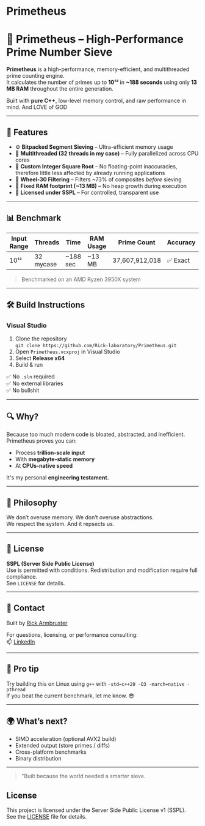 # Primetheus

# 🧠 Primetheus – High-Performance Prime Number Sieve

**Primetheus** is a high-performance, memory-efficient, and multithreaded prime counting engine.  
It calculates the number of primes up to **10¹²** in **~188 seconds** using only **13 MB RAM** throughout the entire generation.

Built with **pure C++**, low-level memory control, and raw performance in mind.
And LOVE of GOD

---

## 🚀 Features

- ⚙️ **Bitpacked Segment Sieving** – Ultra-efficient memory usage
- 🧵 **Multithreaded (32 threads in my case)** – Fully parallelized across CPU cores
- 🧮 **Custom Integer Square Root** – No floating-point inaccuracies, therefore little less affected by already running applications
- 🧱 **Wheel-30 Filtering** – Filters ~73% of composites *before* sieving
- 💾 **Fixed RAM footprint (~13 MB)** – No heap growth during execution
- 🔐 **Licensed under SSPL** – For controlled, transparent use

---

## 📊 Benchmark

| Input Range | Threads | Time     | RAM Usage | Prime Count        | Accuracy   |
|-------------|---------|----------|-----------|--------------------|------------|
| 10¹²        |32 mycase| ~188 sec | ~13 MB    | 37,607,912,018     | ✅ Exact  |

> Benchmarked on an AMD Ryzen 3950X system

---

## 🛠️ Build Instructions

### Visual Studio

1. Clone the repository  
   `git clone https://github.com/Rick-laboratory/Primetheus.git`
2. Open `Primetheus.vcxproj` in Visual Studio
3. Select **Release x64**
4. Build & run

✅ No `.sln` required  
✅ No external libraries  
✅ No bullshit

---

## 🔍 Why?

Because too much modern code is bloated, abstracted, and inefficient.  
Primetheus proves you can:

- Process **trillion-scale input**  
- With **megabyte-static memory**  
- At **CPUs-native speed**

It's my personal **engineering testament.**

---

## 🤯 Philosophy

We don’t overuse memory. We don’t overuse abstractions.  
We respect the system. And it repsects us.

---

## 📜 License

**SSPL (Server Side Public License)**  
Use is permitted with conditions. Redistribution and modification require full compliance.  
See `LICENSE` for details.

---

## 📧 Contact

Built by [Rick Armbruster](https://github.com/Rick-laboratory)

For questions, licensing, or performance consulting:  
📫 [LinkedIn](https://www.linkedin.com/in/rick-armbruster-721600223/)

---

## 🧠 Pro tip

Try building this on Linux using `g++` with `-std=c++20 -O3 -march=native -pthread`  
If you beat the current benchmark, let me know. 😎

---

## 🌍 What’s next?

- SIMD acceleration (optional AVX2 build)
- Extended output (store primes / diffs)
- Cross-platform benchmarks
- Binary distribution

---

> "Built because the world needed a smarter sieve.  

## License
This project is licensed under the Server Side Public License v1 (SSPL).  
See the [LICENSE](./LICENSE) file for details.
